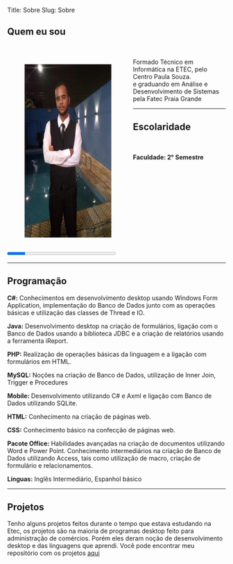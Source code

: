 Title: Sobre
Slug: Sobre

<h2><a name=quemEuSou style="text-decoration:none"  id="postagensTitulo" >Quem eu sou</a></h2>
<br>
<p id="postagens">

<figure style="float:left;padding: 0 10px 10px 0">
<img src="../images/matheus.jpeg" style="height:400px;width:200px"/></figure>Formado Técnico em Informática na ETEC, pelo Centro Paula Souza. <br>  e graduando em Análise e Desenvolvimento de Sistemas pela Fatec Praia Grande



<hr>
<h2><a>Escolaridade</a></h2>


 <br>

<b>Faculdade: 2° Semestre</b>

<progress max="100" value="16.6666667" style="width:250px"></progress>


<hr>

<h2 id="postagensTitulo"><a>Programação</h2></a>

<strong>C#:</strong> Conhecimentos em desenvolvimento desktop usando Windows Form Application, implementação
do Banco de Dados junto com as operações básicas e utilização das classes de Thread e IO.

<strong>Java:</strong> Desenvolvimento desktop na criação de formulários, ligação com o Banco de Dados usando a
biblioteca JDBC e a criação de relatórios usando a ferramenta iReport.

<strong>PHP:</strong> Realização de operações básicas da linguagem e a ligação com formulários em HTML.

<strong>MySQL:</strong> Noções na criação de Banco de Dados, utilização de Inner Join, Trigger e
Procedures

<strong>Mobile:</strong> Desenvolvimento utilizando C# e Axml e ligação com Banco de Dados
utilizando SQLite.

<strong>HTML:</strong> Conhecimento na criação de páginas web.

<strong>CSS:</strong> Conhecimento básico na confecção de páginas web.

<strong>Pacote Office:</strong> Habilidades avançadas na criação de documentos utilizando Word e Power Point.
Conhecimento intermediários na criação de Banco de Dados utilizando Access, tais como utilização de
macro, criação de formulário e relacionamentos.

<strong>Línguas:</strong> Inglês Intermediário, Espanhol básico
<hr>
<h2><a>Projetos</h2></a>

Tenho alguns projetos feitos durante o tempo que estava estudando na Etec, os projetos são na maioria de programas desktop feito para administração de comércios. Porém eles deram noção de desenvolvimento desktop e das linguagens que aprendi. Você pode encontrar meu repositório com os projetos <a href="https://github.com/somatheus/Projetos">aqui</a>
